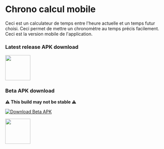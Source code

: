 # Chrono calcul mobile

Ceci est un calculateur de temps entre l'heure actuelle et un temps futur choisi. Ceci permet de mettre un chronomètre au temps précis facilement. Ceci est la version mobile de l'application.

### Latest release APK download

<a href="http://github.com/Iliano101/chrono-calcul-mobile/releases/latest/download/chrono-calcul.apk"><img src="https://i.postimg.cc/sxWv2J29/badge-github.png" height="80"></a>

### Beta APK download

**⚠️ This build may not be stable ⚠️**

[![Download Beta APK](https://github.com/Iliano101/chrono-calcul-mobile/actions/workflows/beta-build.yml/badge.svg?branch=prod)](https://nightly.link/Iliano101/chrono-calcul-mobile/workflows/beta-build/prod/release-build.zip)

<a href="https://nightly.link/Iliano101/chrono-calcul-mobile/workflows/beta-build/prod/release-build.zip"><img src="https://i.postimg.cc/sxWv2J29/badge-github.png" height="80"></a>
